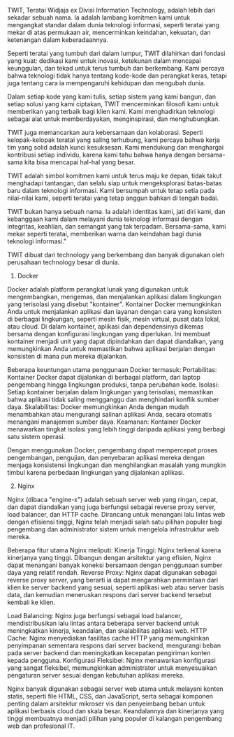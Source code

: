 TWIT, Teratai Widjaja ex Divisi Information Technology, adalah lebih dari sekadar sebuah nama. Ia adalah lambang komitmen kami untuk mengangkat standar dalam dunia teknologi informasi, seperti teratai yang mekar di atas permukaan air, mencerminkan keindahan, kekuatan, dan ketenangan dalam keberadaannya.

Seperti teratai yang tumbuh dari dalam lumpur, TWIT dilahirkan dari fondasi yang kuat: dedikasi kami untuk inovasi, ketekunan dalam mencapai keunggulan, dan tekad untuk terus tumbuh dan berkembang. Kami percaya bahwa teknologi tidak hanya tentang kode-kode dan perangkat keras, tetapi juga tentang cara ia mempengaruhi kehidupan dan mengubah dunia.

Dalam setiap kode yang kami tulis, setiap sistem yang kami bangun, dan setiap solusi yang kami ciptakan, TWIT mencerminkan filosofi kami untuk memberikan yang terbaik bagi klien kami. Kami menghadirkan teknologi sebagai alat untuk memberdayakan, menginspirasi, dan menghubungkan.

TWIT juga memancarkan aura kebersamaan dan kolaborasi. Seperti kelopak-kelopak teratai yang saling terhubung, kami percaya bahwa kerja tim yang solid adalah kunci kesuksesan. Kami mendukung dan menghargai kontribusi setiap individu, karena kami tahu bahwa hanya dengan bersama-sama kita bisa mencapai hal-hal yang besar.

TWIT adalah simbol komitmen kami untuk terus maju ke depan, tidak takut menghadapi tantangan, dan selalu siap untuk mengeksplorasi batas-batas baru dalam teknologi informasi. Kami bersumpah untuk tetap setia pada nilai-nilai kami, seperti teratai yang tetap anggun bahkan di tengah badai.

TWIT bukan hanya sebuah nama. Ia adalah identitas kami, jati diri kami, dan kebanggaan kami dalam melayani dunia teknologi informasi dengan integritas, keahlian, dan semangat yang tak terpadam. Bersama-sama, kami mekar seperti teratai, memberikan warna dan keindahan bagi dunia teknologi informasi."

TWIT dibuat dari technology yang berkembang dan banyak digunakan oleh perusahaan technology besar di dunia.

1. Docker

Docker adalah platform perangkat lunak yang digunakan untuk mengembangkan, mengemas, dan menjalankan aplikasi dalam lingkungan yang terisolasi yang disebut "kontainer". Kontainer Docker memungkinkan Anda untuk menjalankan aplikasi dan layanan dengan cara yang konsisten di berbagai lingkungan, seperti mesin fisik, mesin virtual, pusat data lokal, atau cloud. Di dalam kontainer, aplikasi dan dependensinya dikemas bersama dengan konfigurasi lingkungan yang diperlukan. Ini membuat kontainer menjadi unit yang dapat dipindahkan dan dapat diandalkan, yang memungkinkan Anda untuk memastikan bahwa aplikasi berjalan dengan konsisten di mana pun mereka dijalankan.

Beberapa keuntungan utama penggunaan Docker termasuk:
   Portabilitas: Kontainer Docker dapat dijalankan di berbagai platform, dari laptop pengembang hingga lingkungan produksi, tanpa perubahan kode.
   Isolasi: Setiap kontainer berjalan dalam lingkungan yang terisolasi, memastikan bahwa aplikasi tidak saling mengganggu dan menghindari konflik sumber daya.
   Skalabilitas: Docker memungkinkan Anda dengan mudah menambahkan atau mengurangi salinan aplikasi Anda, secara otomatis menangani manajemen sumber daya.
   Keamanan: Kontainer Docker menawarkan tingkat isolasi yang lebih tinggi daripada aplikasi yang berbagi satu sistem operasi.

Dengan menggunakan Docker, pengembang dapat mempercepat proses pengembangan, pengujian, dan penyebaran aplikasi mereka dengan menjaga konsistensi lingkungan dan menghilangkan masalah yang mungkin timbul karena perbedaan lingkungan yang dijalankan aplikasi.

2. Nginx

Nginx (dibaca "engine-x") adalah sebuah server web yang ringan, cepat, dan dapat diandalkan yang juga berfungsi sebagai reverse proxy server, load balancer, dan HTTP cache. Dirancang untuk menangani lalu lintas web dengan efisiensi tinggi, Nginx telah menjadi salah satu pilihan populer bagi pengembang dan administrator sistem untuk mengelola infrastruktur web mereka.

Beberapa fitur utama Nginx meliputi:
Kinerja Tinggi: Nginx terkenal karena kinerjanya yang tinggi. Dibangun dengan arsitektur yang efisien, Nginx dapat menangani banyak koneksi bersamaan dengan penggunaan sumber daya yang relatif rendah.
Reverse Proxy: Nginx dapat digunakan sebagai reverse proxy server, yang berarti ia dapat mengarahkan permintaan dari klien ke server backend yang sesuai, seperti aplikasi web atau server basis data, dan kemudian meneruskan respons dari server backend tersebut kembali ke klien.

Load Balancing: Nginx juga berfungsi sebagai load balancer, mendistribusikan lalu lintas antara beberapa server backend untuk meningkatkan kinerja, keandalan, dan skalabilitas aplikasi web.
HTTP Cache: Nginx menyediakan fasilitas cache HTTP yang memungkinkan penyimpanan sementara respons dari server backend, mengurangi beban pada server backend dan meningkatkan kecepatan pengiriman konten kepada pengguna.
Konfigurasi Fleksibel: Nginx menawarkan konfigurasi yang sangat fleksibel, memungkinkan administrator untuk menyesuaikan pengaturan server sesuai dengan kebutuhan aplikasi mereka.

Nginx banyak digunakan sebagai server web utama untuk melayani konten statis, seperti file HTML, CSS, dan JavaScript, serta sebagai komponen penting dalam arsitektur mikroser vis dan penyeimbang beban untuk aplikasi berbasis cloud dan skala besar. Keandalannya dan kinerjanya yang tinggi membuatnya menjadi pilihan yang populer di kalangan pengembang web dan profesional IT.



